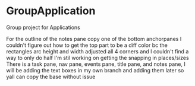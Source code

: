 # GroupApplication
Group project for Applications

For the outline of the notes pane copy one of the bottom anchorpanes
I couldn't figure out how to get the top part to be a diff color bc the rectangles arc height and width adjusted all 4 corners and I couldn't find a way to only do half
I'm stil working on getting the snapping in places/sizes
There is a task pane, nav pane, events pane, title pane, and notes pane, I will be adding the text boxes in my own branch and adding them later so yall can copy the base
without issue

